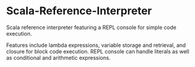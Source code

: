# Scala-Reference-Interpreter
Scala reference interpreter featuring a REPL console for simple code execution.

Features include lambda expressions, variable storage and retrieval, and closure for block code execution.
REPL console can handle literals as well as conditional and arithmetic expressions.

